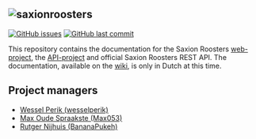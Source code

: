 ![saxionroosters](http://saxionroosters.nl/static/img/saxionroosters-logo-text-v4.png)
-----

[![GitHub issues](https://img.shields.io/github/issues/saxionroosters/docs.svg)](https://github.com/saxionroosters/docs/issues?q=is%3Aopen+is%3Aissue)
[![GitHub last commit](https://img.shields.io/github/last-commit/saxionroosters/docs.svg)](https://github.com/saxionroosters/docs/commits)

This repository contains the documentation for the Saxion Roosters [web-project](https://github.com/saxionroosters/web/), the [API-project](https://github.com/saxionroosters/api/) and official Saxion Roosters REST API. The documentation, available on the [wiki](https://github.com/saxionroosters/docs/wiki), is only in Dutch at this time.

## Project managers

- [Wessel Perik (wesselperik)](https://github.com/wesselperik)
- [Max Oude Spraakste (Max053)](https://github.com/Max053)
- [Rutger Nijhuis (BananaPukeh)](https://github.com/BananaPukeh)
